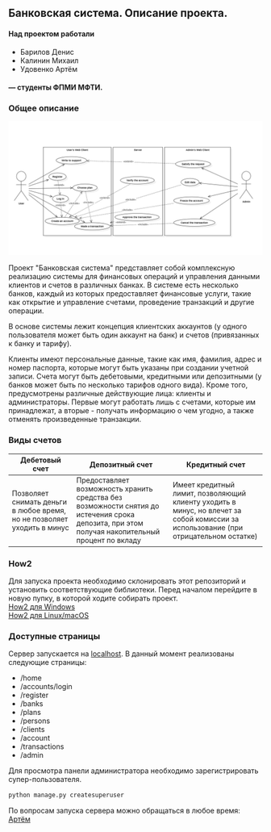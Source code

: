 ## Банковская система. Описание проекта.

#### Над проектом работали

- Барилов Денис
- Калинин Михаил
- Удовенко Артём
####     — студенты ФПМИ МФТИ.

### Общее описание

![.](docs/UML-diagram_Use_cases.jpeg)

Проект "Банковская система" представляет собой комплексную реализацию системы для финансовых операций и управления данными клиентов и счетов в различных банках. В системе есть несколько банков, каждый из которых предоставляет финансовые услуги, такие как открытие и управление счетами, проведение транзакций и другие операции.

В основе системы лежит концепция клиентских аккаунтов (у одного пользователя может быть один аккаунт на банк) и счетов (привязанных к банку и тарифу).

Клиенты имеют персональные данные, такие как имя, фамилия, адрес и номер паспорта, которые могут быть указаны при создании учетной записи. Счета могут быть дебетовыми, кредитными или депозитными (у банков может быть по несколько тарифов одного вида).
Кроме того, предусмотрены различные действующие лица: клиенты и администраторы. Первые могут работать лишь с счетами, которые им принадлежат, а вторые - получать информацию о чем угодно, а также отменять произведенные транзакции.

### Виды счетов

| __Дебетовый счет__          | __Депозитный счет__                                                                                                                             | __Кредитный счет__                                                                                                                   |
|-----------------------------|-------------------------------------------------------------------------------------------------------------------------------------------------|--------------------------------------------------------------------------------------------------------------------------------------|
| Позволяет снимать деньги в любое время, но не позволяет уходить в минус | Предоставляет возможность хранить средства без возможности снятия до истечения срока депозита, при этом получая накопительный процент по вкладу | Имеет кредитный лимит, позволяющий клиенту уходить в минус, но влечет за собой комиссии за использование (при отрицательном остатке) |

### How2

Для запуска проекта необходимо склонировать этот репозиторий и установить соответствующие библиотеки.
Перед началом перейдите в новую пупку, в которой ходите собирать проект.\
[How2 для Windows](docs/How2/Windows.md)\
[How2 для Linux/macOS](docs/How2/Linux_macOS.md)

### Доступные страницы

Сервер запускается на [localhost](http://127.0.0.1:8000/). В данный момент реализованы следующие страницы:

- /home
- /accounts/login
- /register
- /banks
- /plans
- /persons
- /clients
- /account
- /transactions
- /admin

Для просмотра панели администратора необходимо зарегистрировать супер-пользователя.

```cmd
python manage.py createsuperuser 
```

По вопросам запуска сервера можно обращаться в любое время: [Артём](https://t.me/art_ud)
